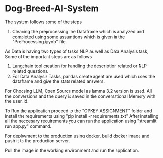 # Dog-Breed-AI-System

The system follows some of the steps 

1. Cleaning the preprocessing the Dataframe which is analyzed and completed using some assumtions which is given in the "PreProcessing.ipynb" file.

As Data is having two types of tasks NLP as well as Data Analysis task, Some of the important steps are as follows

1. Langchain tool creation for handling the description related or NLP related questions.
2. For Data Analysis Tasks, pandas create agent are used which uses the dataframe and give the stats related answers.

For Choosing LLM, Open Source model as lamma 3.2 version is used. 
All the conversions and the query is saved in the conversational Memory with the user_id.

To Run the application proceed to the "OPKEY ASSIGNMENT" folder and install the requirements using "pip install -r requirements.txt" 
After installing all the neccesary requirements you can run the application using "streamlit run app.py" command.

For deployment to the production using docker, build docker image and push it to the production server.

Pull the image in the working environment and run the application.

